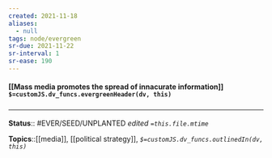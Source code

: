 ```yaml
---
created: 2021-11-18 
aliases:
  - null
tags: node/evergreen
sr-due: 2021-11-22
sr-interval: 1
sr-ease: 190
---
```


#### [[Mass media promotes the spread of innacurate information]] `$=customJS.dv_funcs.evergreenHeader(dv, this)`

### <hr class="footnote"/>

**Status**:: #EVER/SEED/UNPLANTED
*edited `=this.file.mtime`*

**Topics**::[[media]], [[political strategy]], 
*`$=customJS.dv_funcs.outlinedIn(dv, this)`*
